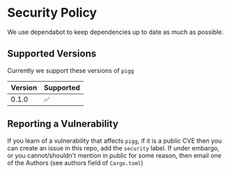 # Security Policy

We use dependabot to keep dependencies up to date as much as possible.

## Supported Versions

Currently we support these versions of `pigg`

| Version | Supported          |
| ------- | ------------------ |
| 0.1.0   | :white_check_mark: | (pending release!)

## Reporting a Vulnerability

If you learn of a vulnerability that affects `pigg`, if it is a public CVE then you can create an issue in this repo, add the `security` label.
If under embargo, or you cannot/shouldn't mention in public for some reason, then email one of the Authors (see authors field of `Cargo.toml`)
